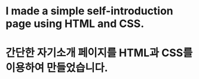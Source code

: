 # I made a simple self-introduction page using HTML and CSS.
# 간단한 자기소개 페이지를 HTML과 CSS를 이용하여 만들었습니다. 
